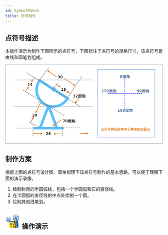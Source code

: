 ```yaml
---
id: SymbolMake4
title: 符号制作
---
```

## 点符号描述

本操作演示为制作下图所示的点符号，下图标注了点符号的规格尺寸，该点符号是由线和圆笔划组成。

![](img/SymbolMake4.png)  

  
## 制作方案

根据上面的点符号设计图，简单梳理下该点符号制作的基本思路，可以便于理解下面的演示录像。

1. 绘制封闭的半圆弧线，包括一个半圆弧和它的直径线。
2. 在半圆弧的直径线的中点处绘制一个圆。
3. 绘制其他线笔划。

## ![](img/cineprojector.png)  操作演示

